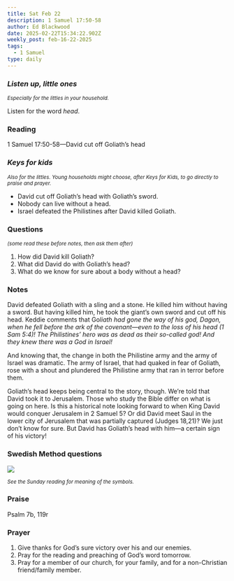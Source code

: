 ```yaml
---
title: Sat Feb 22
description: 1 Samuel 17:50-58
author: Ed Blackwood
date: 2025-02-22T15:34:22.902Z
weekly_post: feb-16-22-2025
tags:
  - 1 Samuel
type: daily
---
```

### *Listen up, little ones*

<div><small><i>Especially for the littles in your household.</i></small></div>

Listen for the word *head*.

### Reading

1 Samuel 17:50-58—David cut off Goliath’s head

### *Keys for kids*

<div><small><i>Also for the littles. Young households might choose, after Keys for Kids, to go directly to praise and prayer.</i></small></div>

* David cut off Goliath’s head with Goliath’s sword.
* Nobody can live without a head.
* Israel defeated the Philistines after David killed Goliath.

### Questions

<div><small><i>(some read these before notes, then ask them after)</i></small></div>

1. How did David kill Goliath?
2. What did David do with Goliath’s head?
3. What do we know for sure about a body without a head?

### Notes

David defeated Goliath with a sling and a stone. He killed him without having a sword. But having killed him, he took the giant’s own sword and cut off his head. Keddie comments that Go*liath had gone the way of his god, Dagon, when he fell before the ark of the covenant—even to the loss of his head (1 Sam 5:4)! The Philistines’ hero was as dead as their so-called god! And they knew there was a God in Israel!*

And knowing that, the change in both the Philistine army and the army of Israel was dramatic. The army of Israel, that had quaked in fear of Goliath, rose with a shout and plundered the Philistine army that ran in terror before them.

Goliath’s head keeps being central to the story, though. We’re told that David took it to Jerusalem. Those who study the Bible differ on what is going on here. Is this a historical note looking forward to when King David would conquer Jerusalem in 2 Samuel 5? Or did David meet Saul in the lower city of Jerusalem that was partially captured (Judges 18,21)? We just don’t know for sure. But David has Goliath’s head with him—a certain sign of his victory!

### Swedish Method questions

![](/static/img/family_worship_study_ed-swedish_questions.png)

<div><small><i>See the Sunday reading for meaning of the symbols.</i></small></div>

### Praise

P﻿salm 7b, 119r

### Prayer

1. Give thanks for God’s sure victory over his and our enemies.
2. Pray for the reading and preaching of God’s word tomorrow.
3. Pray for a member of our church, for your family, and for a non-Christian friend/family member.